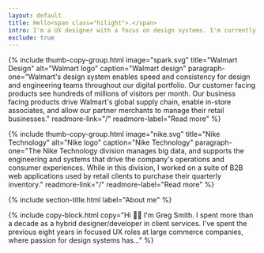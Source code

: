 ```yaml
---
layout: default
title: Hello<span class="hilight">.</span>
intro: I'm a UX designer with a focus on design systems. I'm currently leading design system initiatives that scale across multiple B2C and B2B products.
exclude: true
---
```


{%
include thumb-copy-group.html
image="spark.svg"
title="Walmart Design"
alt="Walmart logo"
caption="Walmart design"
paragraph-one="Walmart's design system enables speed and consistency for design and engineering teams throughout our digital portfolio. Our customer facing products see hundreds of millions of visitors per month. Our business facing products drive Walmart's global supply chain, enable in-store associates, and allow our partner merchants to manage their retail businesses."
readmore-link="/"
readmore-label="Read more"
%}

{%
include thumb-copy-group.html
image="nike.svg"
title="Nike Technology"
alt="Nike logo"
caption="Nike Technology"
paragraph-one="The Nike Technology division manages big data, and supports the engineering and systems that drive the company's operations and consumer experiences. While in this division, I worked on a suite of B2B web applications used by retail clients to purchase their quarterly inventory."
readmore-link="/"
readmore-label="Read more"
%}

{% include section-title.html label="About me" %}

{% include copy-block.html copy="Hi 👋🏼 I'm Greg Smith. I spent more than a decade as a hybrid designer/developer in client services. I've spent the previous eight years in focused UX roles at large commerce companies, where passion for design systems has..." %}

